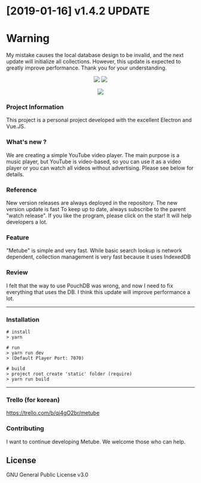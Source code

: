 # [2019-01-16] v1.4.2 UPDATE

# Warning
My mistake causes the local database design to be invalid, and the next update will initialize all collections. However, this update is expected to greatly improve performance. Thank you for your understanding.

<p align="center">
  <img src="https://i.imgur.com/Z7vRHZE.png" />
  <img src="https://i.imgur.com/rtkPpJh.png" />
</p>

<p align="center">
  <img src="https://cdn-images-1.medium.com/max/500/1*4JNvT8VJrbLKzwmfvkFFAQ.png" />
</p>

### Project Information
This project is a personal project developed with the excellent Electron and Vue.JS.

### What's new ?
We are creating a simple  YouTube video player. The main purpose is a music player, but YouTube is video-based, so you can use it as a video player or you can watch all videos without advertising. Please see below for details.

### Reference
New version releases are always deployed in the repository. The new version update is fast
To keep up to date, always subscribe to the parent "watch release".
If you like the program, please click on the star! It will help developers a lot.

### Feature
"Metube" is simple and very fast. While basic search lookup is network dependent, collection management is very fast because it uses IndexedDB

### Review
I felt that the way to use PouchDB was wrong, and now I need to fix everything that uses the DB. 
I think this update will improve performance a lot.
***

### Installation
```
# install
> yarn

# run
> yarn run dev
> (Default Player Port: 7070)

# build
> project root create 'static' folder (require)
> yarn run build
```

***

### Trello (for korean)
<https://trello.com/b/qj4gO2br/metube>

### Contributing
I want to continue developing Metube. We welcome those who can help. <br/>

## License
GNU General Public License v3.0
